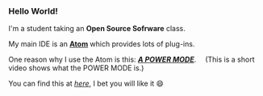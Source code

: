 ### Hello World!

I'm a student taking an __Open Source Sofrware__ class.

My main IDE is an [**Atom**](https://atom.io) which provides lots of plug-ins.

One reason why I use the Atom is this: [_**A POWER MODE**_](https://www.youtube.com/watch?v=C3oiCYVqN3w).
&ensp;&ensp;(This is a short video shows what the POWER MODE is.)

You can find this at [_here_](https://atom.io/packages/activate-power-mode), I bet you will like it :smile: